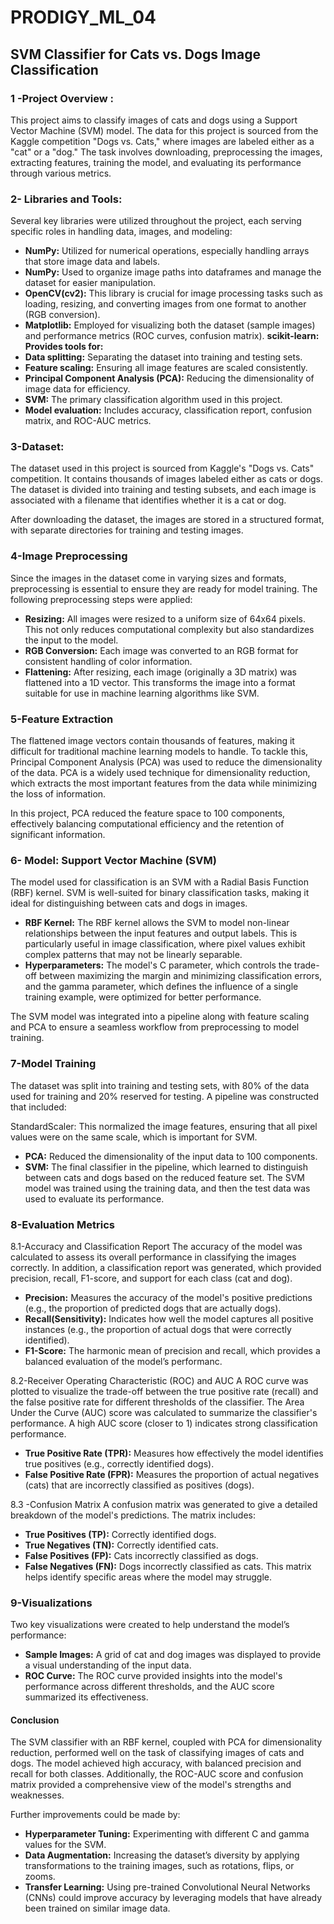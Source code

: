 # PRODIGY_ML_04
## SVM Classifier for Cats vs. Dogs Image Classification
### 1 -Project Overview :
This project aims to classify images of cats and dogs using a Support Vector Machine (SVM) model. The data for this project is sourced from the Kaggle competition "Dogs vs. Cats," where images are labeled either as a "cat" or a "dog." The task involves downloading, preprocessing the images, extracting features, training the model, and evaluating its performance through various metrics.

### 2- Libraries and Tools:
Several key libraries were utilized throughout the project, each serving specific roles in handling data, images, and modeling:

- **NumPy:** Utilized for numerical operations, especially handling arrays that store image data and labels.
- **NumPy:**  Used to organize image paths into dataframes and manage the dataset for easier manipulation.
- **OpenCV(cv2):** This library is crucial for image processing tasks such as loading, resizing, and converting images from one format to another (RGB conversion).
- **Matplotlib:** Employed for visualizing both the dataset (sample images) and performance metrics (ROC curves, confusion matrix).
**scikit-learn: Provides tools for:**
- **Data splitting:** Separating the dataset into training and testing sets.
- **Feature scaling:** Ensuring all image features are scaled consistently.
- **Principal Component Analysis (PCA):** Reducing the dimensionality of image data for efficiency.
- **SVM:** The primary classification algorithm used in this project.
- **Model evaluation:** Includes accuracy, classification report, confusion matrix, and ROC-AUC metrics.

### 3-Dataset:
The dataset used in this project is sourced from Kaggle's "Dogs vs. Cats" competition. It contains thousands of images labeled either as cats or dogs. The dataset is divided into training and testing subsets, and each image is associated with a filename that identifies whether it is a cat or dog.

After downloading the dataset, the images are stored in a structured format, with separate directories for training and testing images.


### 4-Image Preprocessing
Since the images in the dataset come in varying sizes and formats, preprocessing is essential to ensure they are ready for model training. The following preprocessing steps were applied:

- **Resizing:** All images were resized to a uniform size of 64x64 pixels. This not only reduces computational complexity but also standardizes the input to the model.
- **RGB Conversion:** Each image was converted to an RGB format for consistent handling of color information.
- **Flattening:** After resizing, each image (originally a 3D matrix) was flattened into a 1D vector. This transforms the image into a format suitable for use in machine learning algorithms like SVM.

### 5-Feature Extraction
The flattened image vectors contain thousands of features, making it difficult for traditional machine learning models to handle. To tackle this, Principal Component Analysis (PCA) was used to reduce the dimensionality of the data. PCA is a widely used technique for dimensionality reduction, which extracts the most important features from the data while minimizing the loss of information.

In this project, PCA reduced the feature space to 100 components, effectively balancing computational efficiency and the retention of significant information.


### 6- Model: Support Vector Machine (SVM)
The model used for classification is an SVM with a Radial Basis Function (RBF) kernel. SVM is well-suited for binary classification tasks, making it ideal for distinguishing between cats and dogs in images.

- **RBF Kernel:** The RBF kernel allows the SVM to model non-linear relationships between the input features and output labels. This is particularly useful in image classification, where pixel values exhibit complex patterns that may not be linearly separable.
- **Hyperparameters:** The model's C parameter, which controls the trade-off between maximizing the margin and minimizing classification errors, and the gamma parameter, which defines the influence of a single training example, were optimized for better performance.

The SVM model was integrated into a pipeline along with feature scaling and PCA to ensure a seamless workflow from preprocessing to model training.


### 7-Model Training
The dataset was split into training and testing sets, with 80% of the data used for training and 20% reserved for testing. A pipeline was constructed that included:

StandardScaler: This normalized the image features, ensuring that all pixel values were on the same scale, which is important for SVM.
- **PCA:** Reduced the dimensionality of the input data to 100 components.
- **SVM:** The final classifier in the pipeline, which learned to distinguish between cats and dogs based on the reduced feature set.
The SVM model was trained using the training data, and then the test data was used to evaluate its performance.

### 8-Evaluation Metrics
8.1-Accuracy and Classification Report The accuracy of the model was calculated to assess its overall performance in classifying the images correctly. In addition, a classification report was generated, which provided precision, recall, F1-score, and support for each class (cat and dog).

- **Precision:** Measures the accuracy of the model's positive predictions (e.g., the proportion of predicted dogs that are actually dogs).
- **Recall(Sensitivity):** Indicates how well the model captures all positive instances (e.g., the proportion of actual dogs that were correctly identified).
- **F1-Score:** The harmonic mean of precision and recall, which provides a balanced evaluation of the model’s performanc.

8.2-Receiver Operating Characteristic (ROC) and AUC A ROC curve was plotted to visualize the trade-off between the true positive rate (recall) and the false positive rate for different thresholds of the classifier. The Area Under the Curve (AUC) score was calculated to summarize the classifier's performance. A high AUC score (closer to 1) indicates strong classification performance.

- **True Positive Rate (TPR):** Measures how effectively the model identifies true positives (e.g., correctly identified dogs).
- **False Positive Rate (FPR):** Measures the proportion of actual negatives (cats) that are incorrectly classified as positives (dogs).

8.3 -Confusion Matrix A confusion matrix was generated to give a detailed breakdown of the model's predictions. The matrix includes:

- **True Positives (TP):** Correctly identified dogs.
- **True Negatives (TN):** Correctly identified cats.
- **False Positives (FP):** Cats incorrectly classified as dogs.
- **False Negatives (FN):** Dogs incorrectly classified as cats.
This matrix helps identify specific areas where the model may struggle.


### 9-Visualizations
Two key visualizations were created to help understand the model’s performance:

- **Sample Images:** A grid of cat and dog images was displayed to provide a visual understanding of the input data.
- **ROC Curve:** The ROC curve provided insights into the model's performance across different thresholds, and the AUC score summarized its effectiveness.



#### Conclusion
The SVM classifier with an RBF kernel, coupled with PCA for dimensionality reduction, performed well on the task of classifying images of cats and dogs. The model achieved high accuracy, with balanced precision and recall for both classes. Additionally, the ROC-AUC score and confusion matrix provided a comprehensive view of the model's strengths and weaknesses.

Further improvements could be made by:

- **Hyperparameter Tuning:** Experimenting with different C and gamma values for the SVM.
- **Data Augmentation:** Increasing the dataset’s diversity by applying transformations to the training images, such as rotations, flips, or zooms.
- **Transfer Learning:** Using pre-trained Convolutional Neural Networks (CNNs) could improve accuracy by leveraging models that have already been trained on similar image data.
